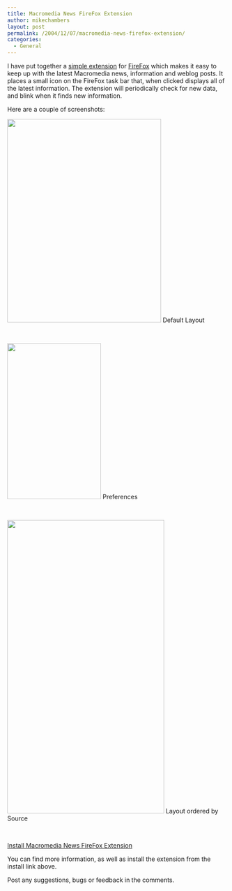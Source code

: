 ```yaml
---
title: Macromedia News FireFox Extension
author: mikechambers
layout: post
permalink: /2004/12/07/macromedia-news-firefox-extension/
categories:
  - General
---
```



I have put together a [simple extension][1] for [FireFox][2] which makes it easy to keep up with the latest Macromedia news, information and weblog posts. It places a small icon on the FireFox task bar that, when clicked displays all of the latest information. The extension will periodically check for new data, and blink when it finds new information.

Here are a couple of screenshots:  
<!--more-->

  
<img src="/macromedianews/images/screen_normal_menu.gif" width="353" height="466" />  
Default Layout

&nbsp;

<img src="/macromedianews/images/prefs_screen.gif" width="215" height="357" />  
Preferences

&nbsp;

<img src="/macromedianews/images/screen_category_menu.gif" width="360" height="672" />  
Layout ordered by Source

&nbsp;

[Install Macromedia News FireFox Extension][1]

You can find more information, as well as install the extension from the install link above.

Post any suggestions, bugs or feedback in the comments.

 [1]: /macromedianews/
 [2]: http://www.getfirefox.com